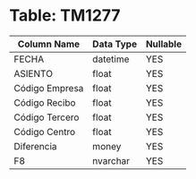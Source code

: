 # Table: TM1277

| Column Name | Data Type | Nullable |
|-------------|-----------|----------|
| FECHA | datetime | YES |
| ASIENTO | float | YES |
| Código Empresa | float | YES |
| Código Recibo | float | YES |
| Código Tercero | float | YES |
| Código Centro | float | YES |
| Diferencia | money | YES |
| F8 | nvarchar | YES |
